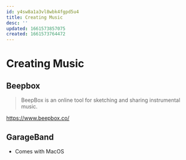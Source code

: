 ```yaml
---
id: y4sw8a1a3vl8wbk4fgpd5u4
title: Creating Music
desc: ''
updated: 1661573857075
created: 1661573764472
---
```

# Creating Music

## Beepbox

> BeepBox is an online tool for sketching and sharing instrumental music.

https://www.beepbox.co/


## GarageBand

- Comes with MacOS
